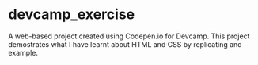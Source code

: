 # devcamp_exercise
A web-based project created using Codepen.io for Devcamp. This project demostrates what I have learnt about HTML and CSS by replicating and example. 
